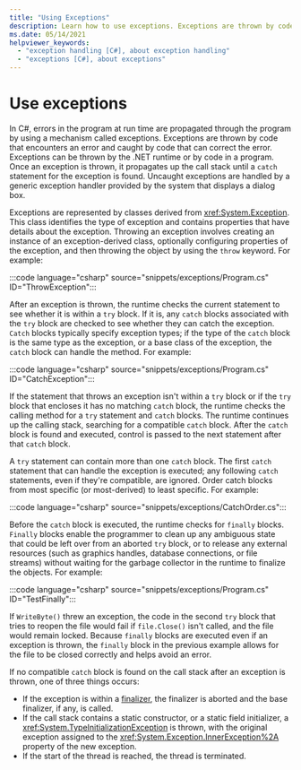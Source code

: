 ```yaml
---
title: "Using Exceptions"
description: Learn how to use exceptions. Exceptions are thrown by code that encounters an error and caught by code that corrects the error.
ms.date: 05/14/2021
helpviewer_keywords: 
  - "exception handling [C#], about exception handling"
  - "exceptions [C#], about exceptions"
---
```

# Use exceptions

In C#, errors in the program at run time are propagated through the program by using a mechanism called exceptions. Exceptions are thrown by code that encounters an error and caught by code that can correct the error. Exceptions can be thrown by the .NET runtime or by code in a program. Once an exception is thrown, it propagates up the call stack until a `catch` statement for the exception is found. Uncaught exceptions are handled by a generic exception handler provided by the system that displays a dialog box.

Exceptions are represented by classes derived from <xref:System.Exception>. This class identifies the type of exception and contains properties that have details about the exception. Throwing an exception involves creating an instance of an exception-derived class, optionally configuring properties of the exception, and then throwing the object by using the `throw` keyword. For example:

:::code language="csharp" source="snippets/exceptions/Program.cs" ID="ThrowException":::

After an exception is thrown, the runtime checks the current statement to see whether it is within a `try` block. If it is, any `catch` blocks associated with the `try` block are checked to see whether they can catch the exception. `Catch` blocks typically specify exception types; if the type of the `catch` block is the same type as the exception, or a base class of the exception, the `catch` block can handle the method. For example:

:::code language="csharp" source="snippets/exceptions/Program.cs" ID="CatchException":::

If the statement that throws an exception isn't within a `try` block or if the `try` block that encloses it has no matching `catch` block, the runtime checks the calling method for a `try` statement and `catch` blocks. The runtime continues up the calling stack, searching for a compatible `catch` block. After the `catch` block is found and executed, control is passed to the next statement after that `catch` block.

A `try` statement can contain more than one `catch` block. The first `catch` statement that can handle the exception is executed; any following `catch` statements, even if they're compatible, are ignored. Order catch blocks from most specific (or most-derived) to least specific. For example:

:::code language="csharp" source="snippets/exceptions/CatchOrder.cs":::

Before the `catch` block is executed, the runtime checks for `finally` blocks. `Finally` blocks enable the programmer to clean up any ambiguous state that could be left over from an aborted `try` block, or to release any external resources (such as graphics handles, database connections, or file streams) without waiting for the garbage collector in the runtime to finalize the objects. For example:

:::code language="csharp" source="snippets/exceptions/Program.cs" ID="TestFinally":::

If `WriteByte()` threw an exception, the code in the second `try` block that tries to reopen the file would fail if `file.Close()` isn't called, and the file would remain locked. Because `finally` blocks are executed even if an exception is thrown, the `finally` block in the previous example allows for the file to be closed correctly and helps avoid an error.

If no compatible `catch` block is found on the call stack after an exception is thrown, one of three things occurs:

- If the exception is within a [finalizer](../programming-guide/classes-and-structs/finalizers.md), the finalizer is aborted and the base finalizer, if any, is called.
- If the call stack contains a static constructor, or a static field initializer, a <xref:System.TypeInitializationException> is thrown, with the original exception assigned to the <xref:System.Exception.InnerException%2A> property of the new exception.
- If the start of the thread is reached, the thread is terminated.
